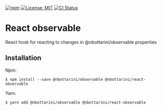[![npm](https://img.shields.io/npm/v/@nbottarini/react-observable.svg)](https://www.npmjs.com/package/@nbottarini/react-observable)
[![License: MIT](https://img.shields.io/badge/License-MIT-yellow.svg)](https://opensource.org/licenses/MIT)
[![CI Status](https://github.com/nbottarini/react-observable/actions/workflows/main.yml/badge.svg?branch=main)](https://github.com/nbottarini/react-observable/actions)

# React observable
React hook for reacting to changes in @nbottarini/observable properties

## Installation

Npm:
```
$ npm install --save @nbottarini/observable @nbottarini/react-observable
```

Yarn:
```
$ yarn add @nbottarini/observable @nbottarini/react-observable
```
